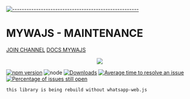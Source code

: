 [![-----------------------------------------------------](https://raw.githubusercontent.com/andreasbm/readme/master/assets/lines/colored.png)](#table-of-contents)
# MYWAJS - MAINTENANCE
[JOIN CHANNEL](https://whatsapp.com/channel/0029VaF1UTpJ3jv1GsFYi302)
[DOCS MYWAJS](https://github.com/amiruldev20/mywajs/blob/beta/docs.md)

 
 <p align="center">
<img width="" src="https://img.shields.io/github/repo-size/amiruldev20/mywajs?color=green&label=Repo%20Size&style=for-the-badge&logo=appveyor">

[![npm version](https://img.shields.io/npm/v/mywajs.svg?color=green)](https://www.npmjs.com/package/mywajs)
![node](https://img.shields.io/node/v/mywajs)
[![Downloads](https://img.shields.io/npm/dm/mywajs.svg)](https://www.npmjs.com/package/mywajs)
[![Average time to resolve an issue](http://isitmaintained.com/badge/resolution/amiruldev20/mywajs.svg)](http://isitmaintained.com/project/amiruldev20/mywajs "Average time to resolve an issue")
[![Percentage of issues still open](http://isitmaintained.com/badge/open/amiruldev20/mywajs.svg)](http://isitmaintained.com/project/amiruldev20/mywajs "Percentage of issues still open")

</p>

```
this library is being rebuild without whatsapp-web.js
```
